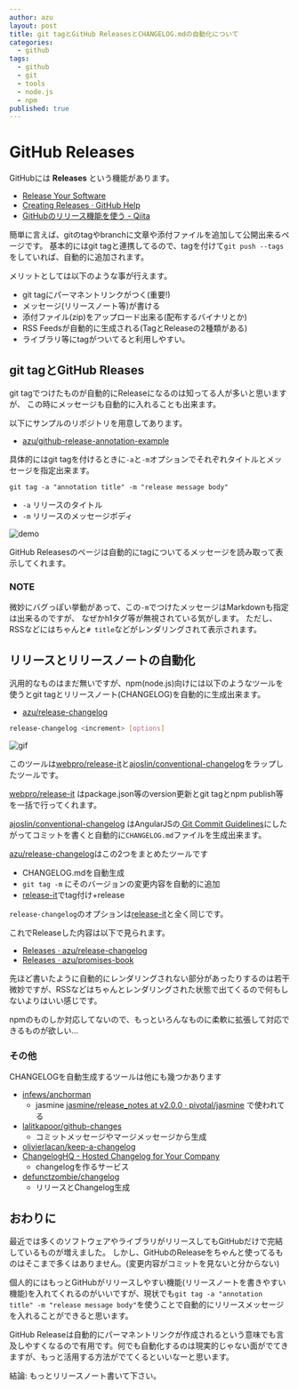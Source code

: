 ```yaml
---
author: azu
layout: post
title: git tagとGitHub ReleasesとCHANGELOG.mdの自動化について
categories: 
  - github
tags: 
  - github
  - git
  - tools
  - node.js
  - npm
published: true
---
```


# GitHub Releases

GitHubには **Releases** という機能があります。

* [Release Your Software](https://github.com/blog/1547-release-your-software "Release Your Software")
* [Creating Releases · GitHub Help](https://help.github.com/articles/creating-releases "Creating Releases · GitHub Help")
* [GitHubのリリース機能を使う - Qiita](http://qiita.com/todogzm/items/db9f5f2cedf976379f84 "GitHubのリリース機能を使う - Qiita")

簡単に言えば、gitのtagやbranchに文章や添付ファイルを追加して公開出来るページです。
基本的にはgit tagと連携してるので、tagを付けて`git push --tags`をしていれば、自動的に追加されます。

メリットとしては以下のような事が行えます。

* git tagにパーマネントリンクがつく(重要!)
* メッセージ(リリースノート等)が書ける
* 添付ファイル(zip)をアップロード出来る(配布するバイナリとか)
* RSS Feedsが自動的に生成される(TagとReleaseの2種類がある)
* ライブラリ等にtagがついてると利用しやすい。

## git tagとGitHub Rleases

git tagでつけたものが自動的にReleaseになるのは知ってる人が多いと思いますが、
この時にメッセージも自動的に入れることも出来ます。

以下にサンプルのリポジトリを用意してあります。

* [azu/github-release-annotation-example](https://github.com/azu/github-release-annotation-example "azu/github-release-annotation-example")

具体的にはgit tagを付けるときに`-a`と`-m`オプションでそれぞれタイトルとメッセージを指定出来ます。

``` console
git tag -a "annotation title" -m "release message body"
```

* `-a` リリースのタイトル
* `-m` リリースのメッセージボディ

![demo](http://take.ms/UBT0G)

GitHub Releasesのページは自動的にtagについてるメッセージを読み取って表示してくれます。

### NOTE

微妙にバグっぽい挙動があって、この`-m`でつけたメッセージはMarkdownも指定は出来るのですが、
なぜかh1タグ等が無視されている気がします。
ただし、RSSなどにはちゃんと`# title`などがレンダリングされて表示されます。

## リリースとリリースノートの自動化

汎用的なものはまだ無いですが、npm(node.js)向けには以下のようなツールを使うとgit tagとリリースノート(CHANGELOG)を自動的に生成出来ます。

* [azu/release-changelog](https://github.com/azu/release-changelog "azu/release-changelog")

``` sh
release-changelog <increment> [options]
```

![gif](http://gyazo.com/71c704db8a5811fb5faffc7858c89867.gif)

このツールは[webpro/release-it](https://github.com/webpro/release-it "webpro/release-it")と[ajoslin/conventional-changelog](https://github.com/ajoslin/conventional-changelog "ajoslin/conventional-changelog")をラップしたツールです。

[webpro/release-it](https://github.com/webpro/release-it "webpro/release-it") はpackage.json等のversion更新とgit tagとnpm publish等を一括で行ってくれます。

[ajoslin/conventional-changelog](https://github.com/ajoslin/conventional-changelog "ajoslin/conventional-changelog") はAngularJSの[ Git Commit Guidelines](https://github.com/ajoslin/conventional-changelog/blob/master/CONVENTIONS.md " Git Commit Guidelines")にしたがってコミットを書くと自動的に`CHANGELOG.md`ファイルを生成出来ます。

[azu/release-changelog](https://github.com/azu/release-changelog "azu/release-changelog")はこの2つをまとめたツールです

* CHANGELOG.mdを自動生成
* `git tag -m` にそのバージョンの変更内容を自動的に追加
* [release-it](https://github.com/webpro/release-it "release-it")でtag付け+release

`release-changelog`のオプションは[release-it](https://github.com/webpro/release-it "release-it")と全く同じです。

これでReleaseした内容は以下で見られます。

* [Releases · azu/release-changelog](https://github.com/azu/release-changelog/releases "Releases · azu/release-changelog")
* [Releases · azu/promises-book](https://github.com/azu/promises-book/releases "Releases · azu/promises-book")

先ほど書いたように自動的にレンダリングされない部分があったりするのは若干微妙ですが、RSSなどはちゃんとレンダリングされた状態で出てくるので何もしないよりはいい感じです。

npmのものしか対応してないので、もっといろんなものに柔軟に拡張して対応できるものが欲しい…

### その他

CHANGELOGを自動生成するツールは他にも幾つかあります

* [infews/anchorman](https://github.com/infews/anchorman "infews/anchorman")
    * jasmine [jasmine/release_notes at v2.0.0 · pivotal/jasmine](https://github.com/pivotal/jasmine/tree/v2.0.0/release_notes "jasmine/release_notes at v2.0.0 · pivotal/jasmine") で使われてる
* [lalitkapoor/github-changes](https://github.com/lalitkapoor/github-changes "lalitkapoor/github-changes")
    * コミットメッセージやマージメッセージから生成
* [olivierlacan/keep-a-changelog](https://github.com/olivierlacan/keep-a-changelog "olivierlacan/keep-a-changelog")
* [ChangelogHQ - Hosted Changelog for Your Company](https://changeloghq.com/ "ChangelogHQ - Hosted Changelog for Your Company")
    * changelogを作るサービス
* [defunctzombie/changelog](https://github.com/defunctzombie/changelog "defunctzombie/changelog")
    * リリースとChangelog生成

## おわりに

最近では多くのソフトウェアやライブラリがリリースしてもGitHubだけで完結しているものが増えました。
しかし、GitHubのReleaseをちゃんと使ってるものはそこまで多くはありません。(変更内容がコミットを見ないと分からない)

個人的にはもっとGitHubがリリースしやすい機能(リリースノートを書きやすい機能)を入れてくれるのがいいですが、現状でも`git tag -a "annotation title" -m "release message body"`を使うことで自動的にリリースメッセージを入れることができると思います。

GitHub Releaseは自動的にパーマネントリンクが作成されるという意味でも言及しやすくなるので有用です。何でも自動化するのは現実的じゃない面がでてきますが、もっと活用する方法がでてくるといいなーと思います。

結論: もっとリリースノート書いて下さい。